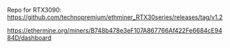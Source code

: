 Repo for RTX3090:
https://github.com/technopremium/ethminer_RTX30series/releases/tag/v1.2


https://ethermine.org/miners/B748b478e3eF107A867766Af422Fe6684cE9484D/dashboard